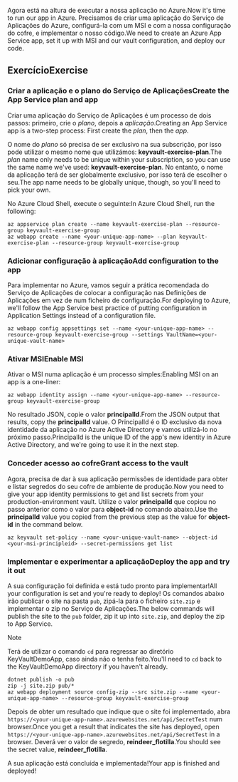 <span data-ttu-id="8ad3c-101">Agora está na altura de executar a nossa aplicação no Azure.</span><span class="sxs-lookup"><span data-stu-id="8ad3c-101">Now it's time to run our app in Azure.</span></span> <span data-ttu-id="8ad3c-102">Precisamos de criar uma aplicação do Serviço de Aplicações do Azure, configurá-la com um MSI e com a nossa configuração do cofre, e implementar o nosso código.</span><span class="sxs-lookup"><span data-stu-id="8ad3c-102">We need to create an Azure App Service app, set it up with MSI and our vault configuration, and deploy our code.</span></span>

## <a name="exercise"></a><span data-ttu-id="8ad3c-103">Exercício</span><span class="sxs-lookup"><span data-stu-id="8ad3c-103">Exercise</span></span>

### <a name="create-the-app-service-plan-and-app"></a><span data-ttu-id="8ad3c-104">Criar a aplicação e o plano do Serviço de Aplicações</span><span class="sxs-lookup"><span data-stu-id="8ad3c-104">Create the App Service plan and app</span></span>

<span data-ttu-id="8ad3c-105">Criar uma aplicação do Serviço de Aplicações é um processo de dois passos: primeiro, crie o *plano*, depois a *aplicação*.</span><span class="sxs-lookup"><span data-stu-id="8ad3c-105">Creating an App Service app is a two-step process: First create the *plan*, then the *app*.</span></span>

<span data-ttu-id="8ad3c-106">O nome do *plano* só precisa de ser exclusivo na sua subscrição, por isso pode utilizar o mesmo nome que utilizámos: **keyvault-exercise-plan**.</span><span class="sxs-lookup"><span data-stu-id="8ad3c-106">The *plan* name only needs to be unique within your subscription, so you can use the same name we've used: **keyvault-exercise-plan**.</span></span> <span data-ttu-id="8ad3c-107">No entanto, o nome da aplicação terá de ser globalmente exclusivo, por isso terá de escolher o seu.</span><span class="sxs-lookup"><span data-stu-id="8ad3c-107">The app name needs to be globally unique, though, so you'll need to pick your own.</span></span>

<span data-ttu-id="8ad3c-108">No Azure Cloud Shell, execute o seguinte:</span><span class="sxs-lookup"><span data-stu-id="8ad3c-108">In Azure Cloud Shell, run the following:</span></span>

```azurecli
az appservice plan create --name keyvault-exercise-plan --resource-group keyvault-exercise-group
az webapp create --name <your-unique-app-name> --plan keyvault-exercise-plan --resource-group keyvault-exercise-group
```

### <a name="add-configuration-to-the-app"></a><span data-ttu-id="8ad3c-109">Adicionar configuração à aplicação</span><span class="sxs-lookup"><span data-stu-id="8ad3c-109">Add configuration to the app</span></span>

<span data-ttu-id="8ad3c-110">Para implementar no Azure, vamos seguir a prática recomendada do Serviço de Aplicações de colocar a configuração nas Definições de Aplicações em vez de num ficheiro de configuração.</span><span class="sxs-lookup"><span data-stu-id="8ad3c-110">For deploying to Azure, we'll follow the App Service best practice of putting configuration in Application Settings instead of a configuration file.</span></span>

```azurecli
az webapp config appsettings set --name <your-unique-app-name> --resource-group keyvault-exercise-group --settings VaultName=<your-unique-vault-name>
```

### <a name="enable-msi"></a><span data-ttu-id="8ad3c-111">Ativar MSI</span><span class="sxs-lookup"><span data-stu-id="8ad3c-111">Enable MSI</span></span>

<span data-ttu-id="8ad3c-112">Ativar o MSI numa aplicação é um processo simples:</span><span class="sxs-lookup"><span data-stu-id="8ad3c-112">Enabling MSI on an app is a one-liner:</span></span>

```azurecli
az webapp identity assign --name <your-unique-app-name> --resource-group keyvault-exercise-group
```

<span data-ttu-id="8ad3c-113">No resultado JSON, copie o valor **principalId**.</span><span class="sxs-lookup"><span data-stu-id="8ad3c-113">From the JSON output that results, copy the **principalId** value.</span></span> <span data-ttu-id="8ad3c-114">O PrincipalId é o ID exclusivo da nova identidade da aplicação no Azure Active Directory e vamos utilizá-lo no próximo passo.</span><span class="sxs-lookup"><span data-stu-id="8ad3c-114">PrincipalId is the unique ID of the app's new identity in Azure Active Directory, and we're going to use it in the next step.</span></span>

### <a name="grant-access-to-the-vault"></a><span data-ttu-id="8ad3c-115">Conceder acesso ao cofre</span><span class="sxs-lookup"><span data-stu-id="8ad3c-115">Grant access to the vault</span></span>

<span data-ttu-id="8ad3c-116">Agora, precisa de dar à sua aplicação permissões de identidade para obter e listar segredos do seu cofre de ambiente de produção.</span><span class="sxs-lookup"><span data-stu-id="8ad3c-116">Now you need to give your app identity permissions to get and list secrets from your production-environment vault.</span></span> <span data-ttu-id="8ad3c-117">Utilize o valor **principalId** que copiou no passo anterior como o valor para **object-id** no comando abaixo.</span><span class="sxs-lookup"><span data-stu-id="8ad3c-117">Use the **principalId** value you copied from the previous step as the value for **object-id** in the command below.</span></span>

```azurecli
az keyvault set-policy --name <your-unique-vault-name> --object-id <your-msi-principleid> --secret-permissions get list
```

### <a name="deploy-the-app-and-try-it-out"></a><span data-ttu-id="8ad3c-118">Implementar e experimentar a aplicação</span><span class="sxs-lookup"><span data-stu-id="8ad3c-118">Deploy the app and try it out</span></span>

<span data-ttu-id="8ad3c-119">A sua configuração foi definida e está tudo pronto para implementar!</span><span class="sxs-lookup"><span data-stu-id="8ad3c-119">All your configuration is set and you're ready to deploy!</span></span> <span data-ttu-id="8ad3c-120">Os comandos abaixo irão publicar o site na pasta `pub`, zipá-la para o ficheiro `site.zip` e implementar o zip no Serviço de Aplicações.</span><span class="sxs-lookup"><span data-stu-id="8ad3c-120">The below commands will publish the site to the `pub` folder, zip it up into `site.zip`, and deploy the zip to App Service.</span></span>

> [!NOTE]
> <span data-ttu-id="8ad3c-121">Terá de utilizar o comando `cd` para regressar ao diretório KeyVaultDemoApp, caso ainda não o tenha feito.</span><span class="sxs-lookup"><span data-stu-id="8ad3c-121">You'll need to `cd` back to the KeyVaultDemoApp directory if you haven't already.</span></span>

```console
dotnet publish -o pub
zip -j site.zip pub/*
az webapp deployment source config-zip --src site.zip --name <your-unique-app-name> --resource-group keyvault-exercise-group
```

<span data-ttu-id="8ad3c-122">Depois de obter um resultado que indique que o site foi implementado, abra `https://<your-unique-app-name>.azurewebsites.net/api/SecretTest` num browser.</span><span class="sxs-lookup"><span data-stu-id="8ad3c-122">Once you get a result that indicates the site has deployed, open `https://<your-unique-app-name>.azurewebsites.net/api/SecretTest` in a browser.</span></span> <span data-ttu-id="8ad3c-123">Deverá ver o valor de segredo, **reindeer_flotilla**.</span><span class="sxs-lookup"><span data-stu-id="8ad3c-123">You should see the secret value, **reindeer_flotilla**.</span></span>

<span data-ttu-id="8ad3c-124">A sua aplicação está concluída e implementada!</span><span class="sxs-lookup"><span data-stu-id="8ad3c-124">Your app is finished and deployed!</span></span>